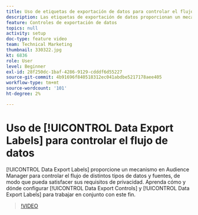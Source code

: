 ```yaml
---
title: Uso de etiquetas de exportación de datos para controlar el flujo de datos
description: Las etiquetas de exportación de datos proporcionan un mecanismo en Audience Manager para controlar el flujo de distintos tipos de datos y fuentes, de modo que pueda satisfacer sus requisitos de privacidad. Aprenda cómo y dónde establecer los controles de exportación de datos y las etiquetas de exportación de datos para trabajar en conjunto con este fin.
feature: Controles de exportación de datos
topics: null
activity: setup
doc-type: feature video
team: Technical Marketing
thumbnail: 330322.jpg
kt: 6836
role: User
level: Beginner
exl-id: 28f250dc-1baf-4286-9129-cdddf6d55227
source-git-commit: 4b91696f840518312ec041abdbe5217178aee405
workflow-type: tm+mt
source-wordcount: '101'
ht-degree: 2%

---
```


# Uso de [!UICONTROL Data Export Labels] para controlar el flujo de datos

[!UICONTROL Data Export Labels] proporcione un mecanismo en Audience Manager para controlar el flujo de distintos tipos de datos y fuentes, de modo que pueda satisfacer sus requisitos de privacidad. Aprenda cómo y dónde configurar [!UICONTROL Data Export Controls] y [!UICONTROL Data Export Labels] para trabajar en conjunto con este fin.

>[!VIDEO](https://video.tv.adobe.com/v/330322/?quality=12&learn=on)
